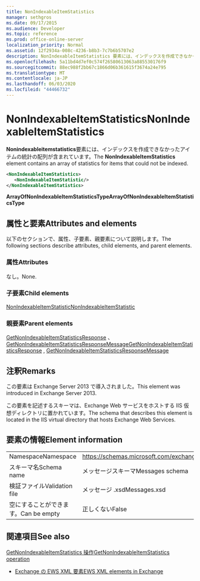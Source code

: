 ```yaml
---
title: NonIndexableItemStatistics
manager: sethgros
ms.date: 09/17/2015
ms.audience: Developer
ms.topic: reference
ms.prod: office-online-server
localization_priority: Normal
ms.assetid: 12f2934a-008c-4236-b8b3-7c7b6b5707e2
description: NonIndexableItemStatistics 要素には、インデックスを作成できなかったアイテムの統計の配列が含まれています。
ms.openlocfilehash: 5a11bd4d7ef0c574f26580613063a885530176f9
ms.sourcegitcommit: 88ec988f2bb67c1866d06b361615f3674a24e795
ms.translationtype: MT
ms.contentlocale: ja-JP
ms.lasthandoff: 06/03/2020
ms.locfileid: "44466732"
---
```

# <a name="nonindexableitemstatistics"></a><span data-ttu-id="b368c-103">NonIndexableItemStatistics</span><span class="sxs-lookup"><span data-stu-id="b368c-103">NonIndexableItemStatistics</span></span>

<span data-ttu-id="b368c-104">**Nonindexableitemstatistics**要素には、インデックスを作成できなかったアイテムの統計の配列が含まれています。</span><span class="sxs-lookup"><span data-stu-id="b368c-104">The **NonIndexableItemStatistics** element contains an array of statistics for items that could not be indexed.</span></span> 
  
```XML
<NonIndexableItemStatistics>
   <NonIndexableItemStatistic/>
</NonIndexableItemStatistics>
```

 <span data-ttu-id="b368c-105">**ArrayOfNonIndexableItemStatisticsType**</span><span class="sxs-lookup"><span data-stu-id="b368c-105">**ArrayOfNonIndexableItemStatisticsType**</span></span>
## <a name="attributes-and-elements"></a><span data-ttu-id="b368c-106">属性と要素</span><span class="sxs-lookup"><span data-stu-id="b368c-106">Attributes and elements</span></span>

<span data-ttu-id="b368c-107">以下のセクションで、属性、子要素、親要素について説明します。</span><span class="sxs-lookup"><span data-stu-id="b368c-107">The following sections describe attributes, child elements, and parent elements.</span></span>
  
### <a name="attributes"></a><span data-ttu-id="b368c-108">属性</span><span class="sxs-lookup"><span data-stu-id="b368c-108">Attributes</span></span>

<span data-ttu-id="b368c-109">なし。</span><span class="sxs-lookup"><span data-stu-id="b368c-109">None.</span></span>
  
### <a name="child-elements"></a><span data-ttu-id="b368c-110">子要素</span><span class="sxs-lookup"><span data-stu-id="b368c-110">Child elements</span></span>

[<span data-ttu-id="b368c-111">NonIndexableItemStatistic</span><span class="sxs-lookup"><span data-stu-id="b368c-111">NonIndexableItemStatistic</span></span>](nonindexableitemstatistic.md)
  
### <a name="parent-elements"></a><span data-ttu-id="b368c-112">親要素</span><span class="sxs-lookup"><span data-stu-id="b368c-112">Parent elements</span></span>

<span data-ttu-id="b368c-113">[GetNonIndexableItemStatisticsResponse](getnonindexableitemstatisticsresponse.md) 、 [GetNonIndexableItemStatisticsResponseMessage](getnonindexableitemstatisticsresponsemessage.md)</span><span class="sxs-lookup"><span data-stu-id="b368c-113">[GetNonIndexableItemStatisticsResponse](getnonindexableitemstatisticsresponse.md) , [GetNonIndexableItemStatisticsResponseMessage](getnonindexableitemstatisticsresponsemessage.md)</span></span>
  
## <a name="remarks"></a><span data-ttu-id="b368c-114">注釈</span><span class="sxs-lookup"><span data-stu-id="b368c-114">Remarks</span></span>

<span data-ttu-id="b368c-115">この要素は Exchange Server 2013 で導入されました。</span><span class="sxs-lookup"><span data-stu-id="b368c-115">This element was introduced in Exchange Server 2013.</span></span>
  
<span data-ttu-id="b368c-116">この要素を記述するスキーマは、Exchange Web サービスをホストする IIS 仮想ディレクトリに置かれています。</span><span class="sxs-lookup"><span data-stu-id="b368c-116">The schema that describes this element is located in the IIS virtual directory that hosts Exchange Web Services.</span></span>
  
## <a name="element-information"></a><span data-ttu-id="b368c-117">要素の情報</span><span class="sxs-lookup"><span data-stu-id="b368c-117">Element information</span></span>

|||
|:-----|:-----|
|<span data-ttu-id="b368c-118">Namespace</span><span class="sxs-lookup"><span data-stu-id="b368c-118">Namespace</span></span>  <br/> |https://schemas.microsoft.com/exchange/services/2006/messages  <br/> |
|<span data-ttu-id="b368c-119">スキーマ名</span><span class="sxs-lookup"><span data-stu-id="b368c-119">Schema name</span></span>  <br/> |<span data-ttu-id="b368c-120">メッセージスキーマ</span><span class="sxs-lookup"><span data-stu-id="b368c-120">Messages schema</span></span>  <br/> |
|<span data-ttu-id="b368c-121">検証ファイル</span><span class="sxs-lookup"><span data-stu-id="b368c-121">Validation file</span></span>  <br/> |<span data-ttu-id="b368c-122">メッセージ .xsd</span><span class="sxs-lookup"><span data-stu-id="b368c-122">Messages.xsd</span></span>  <br/> |
|<span data-ttu-id="b368c-123">空にすることができます。</span><span class="sxs-lookup"><span data-stu-id="b368c-123">Can be empty</span></span>  <br/> |<span data-ttu-id="b368c-124">正しくない</span><span class="sxs-lookup"><span data-stu-id="b368c-124">False</span></span>  <br/> |
   
## <a name="see-also"></a><span data-ttu-id="b368c-125">関連項目</span><span class="sxs-lookup"><span data-stu-id="b368c-125">See also</span></span>



[<span data-ttu-id="b368c-126">GetNonIndexableItemStatistics 操作</span><span class="sxs-lookup"><span data-stu-id="b368c-126">GetNonIndexableItemStatistics operation</span></span>](getnonindexableitemstatistics-operation.md)


- [<span data-ttu-id="b368c-127">Exchange の EWS XML 要素</span><span class="sxs-lookup"><span data-stu-id="b368c-127">EWS XML elements in Exchange</span></span>](ews-xml-elements-in-exchange.md)

